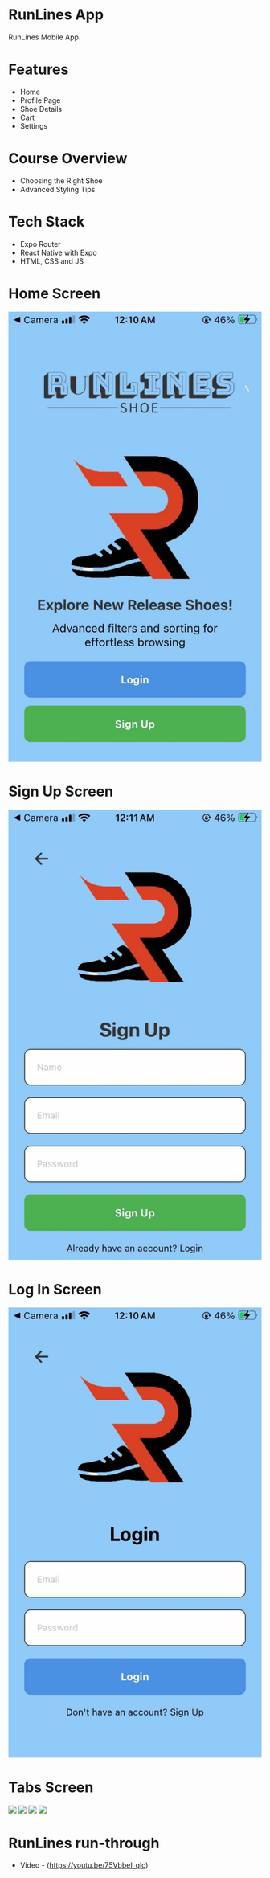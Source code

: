 # RunLines App
RunLines Mobile App.

# Features
* Home
* Profile Page
* Shoe Details
* Cart
* Settings

# Course Overview
* Choosing the Right Shoe
* Advanced Styling Tips

# Tech Stack
* Expo Router
* React Native with Expo
* HTML, CSS and JS

# Home Screen
<img src="assets/images/onboarding.JPG">  

# Sign Up Screen
<img src="assets/images/signup.JPG">  

# Log In Screen
<img src="assets/images/login.JPG">  

# Tabs Screen
<img src="assets/images/home.png">  
<img src="assets/images/profile.png">  
<img src="assets/images/cart.png">  
<img src="assets/images/settings.png">  

# RunLines run-through
* Video - (https://youtu.be/75VbbeI_qlc)